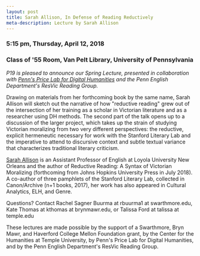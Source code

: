```yaml
---
layout: post
title: Sarah Allison, In Defense of Reading Reductively
meta-description: Lecture by Sarah Allison
---
```


### 5:15 pm, Thursday, April 12, 2018
### Class of '55 Room, Van Pelt Library, University of Pennsylvania

*P19 is pleased to announce our Spring Lecture, presented in collaboration with [Penn's Price Lab for Digital Humanities](https://pricelab.sas.upenn.edu/) and the Penn English Department's ResVic Reading Group.*

Drawing on materials from her forthcoming book by the same name, Sarah Allison will sketch out the narrative of how "reductive reading" grew out of the intersection of her training as a scholar in Victorian literature and as a researcher using DH methods. The second part of the talk opens up to a discussion of the larger project, which takes up the strain of studying Victorian moralizing from two very different perspectives: the reductive, explicit hermeneutic necessary for work with the Stanford Literary Lab and the imperative to attend to discursive context and subtle textual variance that characterizes traditional literary criticism.

[Sarah Allison](https://www.sarahdallison.com/) is an Assistant Professor of English at Loyola University New Orleans and the author of Reductive Reading: A Syntax of Victorian Moralizing (forthcoming from Johns Hopkins University Press in July 2018). A co-author of three pamphlets of the Stanford Literary Lab, collected in Canon/Archive (n+1 books, 2017), her work has also appeared in  Cultural Analytics, ELH, and Genre.

Questions? Contact Rachel Sagner Buurma at rbuurma1 at swarthmore.edu, Kate Thomas at kthomas at brynmawr.edu, or Talissa Ford at talissa at temple.edu

These lectures are made possible by the support of a Swarthmore, Bryn Mawr, and Haverford College Mellon Foundation grant, by the Center for the Humanities at Temple University, by Penn's Price Lab for Digital Humanities, and by the Penn English Department's ResVic Reading Group.
